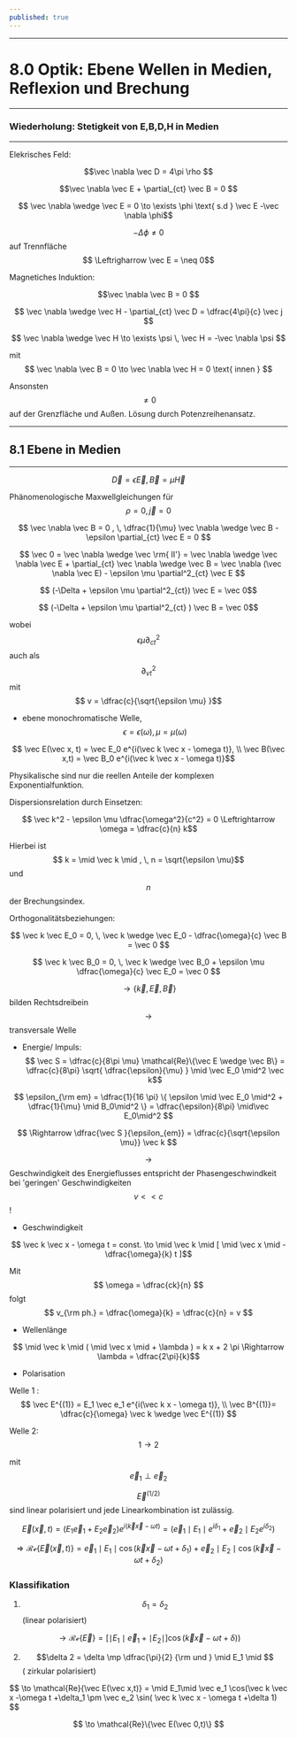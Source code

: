 ```yaml
---
published: true
---
```

---
# 8.0 Optik: Ebene Wellen in Medien, Reflexion und Brechung

---
### Wiederholung: Stetigkeit von E,B,D,H in Medien
---

Elekrisches Feld:

$$\vec \nabla \vec D = 4\pi \rho $$

$$\vec \nabla \vec E + \partial_{ct} \vec B = 0 $$

$$ \vec \nabla \wedge \vec E = 0 \to \exists \phi \text{ s.d } \vec E -\vec \nabla \phi$$

$$ -\Delta \phi \neq 0$$ auf Trennfläche $$ \Leftrigharrow \vec E = \neq 0$$

Magnetiches Induktion:


$$\vec \nabla \vec B = 0 $$

$$ \vec \nabla \wedge \vec H - \partial_{ct} \vec D = \dfrac{4\pi}{c} \vec j $$

$$ \vec \nabla \wedge \vec H \to \exists \psi \, \vec H = -\vec \nabla \psi $$

mit $$ \vec \nabla \vec B = 0 \to  \vec \nabla \vec H = 0 \text{ innen } $$

Ansonsten $$ \neq 0 $$ auf der Grenzfläche und Außen. Lösung durch Potenzreihenansatz.

---

## 8.1 Ebene in Medien

---

$$ \vec D = \epsilon \vec E , \vec B = \mu \vec H$$

Phänomenologische Maxwellgleichungen für $$ \rho = 0, \vec j = 0$$ 

$$ \vec \nabla \vec B = 0 , \,  \dfrac{1}{\mu} \vec \nabla \wedge \vec B  - \epsilon \partial_{ct} \vec E = 0 $$

$$ \vec 0 = \vec \nabla \wedge \vec \rm{ II'} = \vec \nabla \wedge \vec \nabla \vec E + \partial_{ct} \vec \nabla \wedge \vec B = \vec \nabla (\vec \nabla \vec E) - \epsilon \mu \partial^2_{ct} \vec E $$

$$ (-\Delta + \epsilon \mu \partial^2_{ct}) \vec E = \vec 0$$

$$ (-\Delta + \epsilon \mu  \partial^2_{ct} ) \vec B = \vec 0$$

wobei $$ \epsilon \mu  \partial^2_{ct} $$ auch als $$ \partial^2_{vt} $$ mit $$ v = \dfrac{c}{\sqrt{\epsilon \mu} }$$

- ebene monochromatische Welle, $$ \epsilon = \epsilon(\omega), \mu = \mu(\omega) $$

$$ \vec E(\vec x, t) =  \vec E_0 e^{i(\vec k \vec x - \omega t)}, \\ \vec B(\vec x,t) = \vec B_0 e^{i(\vec k \vec x - \omega t)}$$

Physikalische sind nur die reellen Anteile der komplexen Exponentialfunktion.

Dispersionsrelation durch Einsetzen:

$$ \vec k^2 - \epsilon \mu \dfrac{\omega^2}{c^2} = 0 \Leftrightarrow \omega = \dfrac{c}{n} k$$

Hierbei ist $$ k = \mid \vec k \mid , \, n = \sqrt{\epsilon \mu}$$ und $$n$$ der Brechungsindex.

Orthogonalitätsbeziehungen:

$$ \vec k \vec E_0 = 0, \, \vec k \wedge \vec E_0 - \dfrac{\omega}{c}  \vec B = \vec 0 $$

$$ \vec k \vec B_0 = 0, \, \vec k \wedge \vec B_0 + \epsilon \mu  \dfrac{\omega}{c} \vec E_0 = \vec 0 $$

$$ \to \{ \vec k, \vec E, \vec B \}$$ bilden Rechtsdreibein $$\to$$ transversale Welle

- Energie/ Impuls:
$$ \vec S  = \dfrac{c}{8\pi \mu} \mathcal{Re}\{\vec E \wedge \vec B\} = \dfrac{c}{8\pi} \sqrt{ \dfrac{\epsilon}{\mu} } \mid \vec E_0 \mid^2 \vec k$$

$$ \epsilon_{\rm em} = \dfrac{1}{16 \pi} \{ \epsilon \mid \vec E_0 \mid^2 + \dfrac{1}{\mu} \mid B_0\mid^2 \} = \dfrac{\epsilon}{8\pi} \mid\vec E_0\mid^2 $$

$$ \Rightarrow \dfrac{\vec S }{\epsilon_{em}} = \dfrac{c}{\sqrt{\epsilon \mu}} \vec k $$

$$ \to $$ Geschwindigkeit des Energieflusses entspricht der Phasengeschwindkeit bei 'geringen' Geschwindigkeiten $$ v << c $$!

- Geschwindigkeit

$$ \vec k \vec x - \omega t = const. \to \mid \vec k \mid [ \mid \vec x \mid - \dfrac{\omega}{k} t ]$$

Mit $$ \omega = \dfrac{ck}{n} $$ folgt $$ v_{\rm ph.} = \dfrac{\omega}{k} = \dfrac{c}{n} = v $$

- Wellenlänge 

$$ \mid \vec k \mid ( \mid \vec x \mid + \lambda ) = k x + 2 \pi \Rightarrow \lambda = \dfrac{2\pi}{k}$$

- Polarisation

Welle 1 : $$ \vec E^{(1)} = E_1 \vec e_1 e^{i(\vec k x - \omega t)}, \\ \vec B^{(1)}= \dfrac{c}{\omega} \vec k \wedge \vec E^{(1)} $$

Welle 2: $$ 1 \to 2 $$ 

mit $$ \vec e_1 \perp \vec e_2 $$ 

$$ \vec E^{(1/2)} $$ sind linear polarisiert und jede Linearkombination ist zulässig.

$$ \vec E(\vec x,t) = ( E_1 \vec e_1 + E_2 \vec e_2) e^{i(\vec k \vec x -\omega t)} = (\vec e_1 \mid E_1 \mid e^{i\delta_1} + \vec e_2 \mid E_2 e^{i\delta_2})$$

$$ \Rightarrow \mathcal{Re}\{\vec E(\vec x,t) \} = \vec e_1 \mid E_1\mid \cos(\vec k\vec x - \omega t+ \delta_1) + \vec e_2 \mid E_2\mid \cos(\vec k\vec x - \omega t+ \delta_2) $$

### Klassifikation

1. $$\delta_1 = \delta_2 $$ (linear polarisiert)

$$\to \mathcal{Re}\{\vec E \} = [\mid E_1\mid \vec e_1 + \mid E_2 \mid ] \cos(\vec k \vec x - \omega t + \delta) ) $$

2. $$\delta 2 = \delta \mp \dfrac{\pi}{2} {\rm und } \mid E_1 \mid $$ ( zirkular polarisiert)

$$ \to \mathcal{Re}{\vec E(\vec x,t)\} = \mid E_1\mid \vec e_1 \cos(\vec k \vec x -\omega t +\delta_1 \pm \vec e_2 \sin( \vec k \vec x - \omega t +\delta 1) $$

$$ \to \mathcal{Re}\{\vec E(\vec 0,t)\} $$